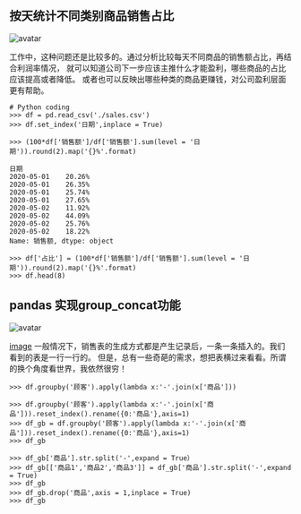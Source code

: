 ## 按天统计不同类别商品销售占比
![avatar](https://winterwindwang.github.io/assets/img/2020-05-25-data1.jpg)

工作中，这种问题还是比较多的。通过分析比较每天不同商品的销售额占比，再结合利润率情况，
就可以知道公司下一步应该主推什么才能盈利，哪些商品的占比应该提高或者降低。
或者也可以反映出哪些种类的商品更赚钱，对公司盈利层面更有帮助。

```
# Python coding
>>> df = pd.read_csv('./sales.csv')
>>> df.set_index('日期',inplace = True)

>>> (100*df['销售额']/df['销售额'].sum(level = '日期')).round(2).map('{}%'.format)
 
日期
2020-05-01    20.26%
2020-05-01    26.35%
2020-05-01    25.74%
2020-05-01    27.65%
2020-05-02    11.92%
2020-05-02    44.09%
2020-05-02    25.76%
2020-05-02    18.22%
Name: 销售额, dtype: object

>>> df['占比'] = (100*df['销售额']/df['销售额'].sum(level = '日期')).round(2).map('{}%'.format)
>>> df.head(8)
```

## pandas 实现group_concat功能
![avatar](https://winterwindwang.github.io/assets/img/2020-05-25-pandas_need.jpg)

[image](pandas_need.jpg)
一般情况下，销售表的生成方式都是产生记录后，一条一条插入的。我们看到的表是一行一行的。
但是，总有一些奇葩的需求，想把表横过来看看。所谓的换个角度看世界，我依然很穷！

```
>>> df.groupby('顾客').apply(lambda x:'-'.join(x['商品']))

>>> df.groupby('顾客').apply(lambda x:'-'.join(x['商品'])).reset_index().rename({0:'商品'},axis=1)
>>> df_gb = df.groupby('顾客').apply(lambda x:'-'.join(x['商品'])).reset_index().rename({0:'商品'},axis=1)
>>> df_gb

>>> df_gb['商品'].str.split('-',expand = True）
>>> df_gb[['商品1','商品2','商品3']] = df_gb['商品'].str.split('-',expand = True)
>>> df_gb
>>> df_gb.drop('商品',axis = 1,inplace = True)
>>> df_gb
```